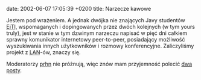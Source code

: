 date: 2002-06-07 17:05:39 +0200
title: Narzecze kawowe

Jestem pod wrażeniem. A jednak dwójka nie znających Javy studentów <acronym title='Wydział Elektroniki i Technik Informacyjnych PW'>EiTI</acronym>, wspomaganych i dopingowanych przez dwóch kolejnych (w tym yours truly), jest w stanie w tym dzwinym narzeczu napisać w pięć dni całkiem sprawny komunikator internetowy peer-to-peer, posiadający możliwość wyszukiwania innych użytkowników i rozmowy konferencyjne. Zaliczyliśmy projekt z <acronym title='sieci lokalne'>LAN</acronym>-ów, znaczy się.

Moderatorzy <acronym title='pl.rec.humor.najlepsze'>prhn</acronym> nie próżnują, więc znów mam przyjemność polecić [dwa](http://groups.google.com/groups?selm=20020110132701.1A830243%40hell.hell.pl 'o kolokwium') [posty](http://groups.google.com/groups?selm=99791EAEBE1491AFbios.pl%40172.16.1.95 'o laptopie').
